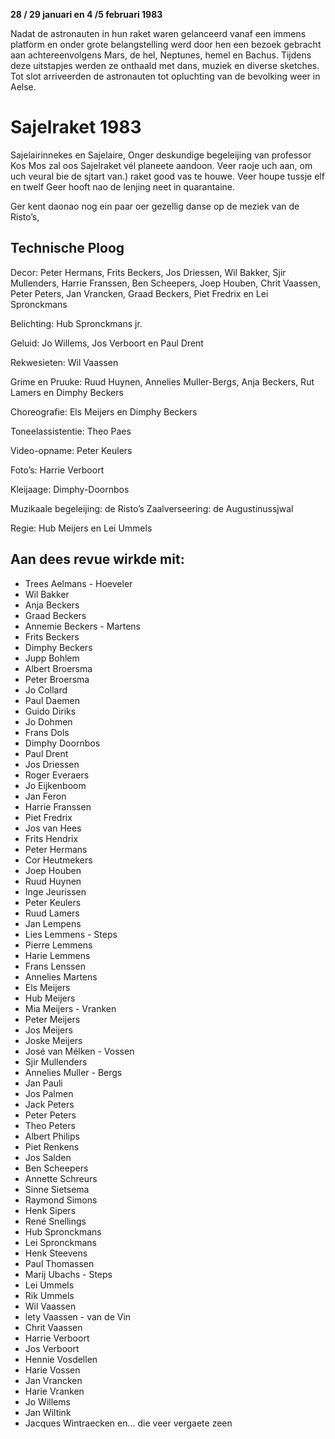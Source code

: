 **28 / 29 januari en 4 /5 februari 1983**

Nadat de astronauten in hun raket waren gelanceerd vanaf een immens platform en onder grote belangstelling werd door hen een bezoek gebracht aan achtereenvolgens Mars, de hel, Neptunes, hemel en Bachus. Tijdens deze uitstapjes werden ze onthaald met dans, muziek en diverse sketches. Tot slot arriveerden de astronauten tot opluchting van de bevolking weer in Aelse.

# Sajelraket 1983

Sajelairinnekes en Sajelaire,
Onger deskundige begeleijing van professor Kos Mos zal
oos Sajelraket vél planeete aandoon.
Veer raoje uch aan, om uch veural bie de sjtart van.)
raket good vas te houwe. Veer houpe tussje elf en twelf
Geer hooft nao de lenjing neet in quarantaine.

Ger kent daonao nog ein paar oer gezellig danse op de
meziek van de Risto’s,

## Technische Ploog
Decor:  Peter Hermans, Frits Beckers, Jos Driessen, Wil Bakker,
        Sjir Mullenders, Harrie Franssen, Ben Scheepers, Joep
        Houben, Chrit Vaassen, Peter Peters, Jan Vrancken, Graad
        Beckers, Piet Fredrix en Lei Spronckmans

Belichting: Hub Spronckmans jr.

Geluid: Jo Willems, Jos Verboort en Paul Drent

Rekwesieten: Wil Vaassen

Grime en Pruuke: Ruud Huynen, Annelies Muller-Bergs, Anja Beckers, Rut Lamers en Dimphy Beckers

Choreografie: Els Meijers en Dimphy Beckers

Toneelassistentie: Theo Paes

Video-opname: Peter Keulers

Foto’s: Harrie Verboort

Kleijaage: Dimphy-Doornbos

Muzikaale begeleijing: de Risto’s
Zaalverseering: de Augustinussjwal

Regie: Hub Meijers en Lei Ummels

## Aan dees revue wirkde mit:

* Trees Aelmans - Hoeveler
* Wil Bakker
* Anja Beckers
* Graad Beckers
* Annemie Beckers - Martens
* Frits Beckers
* Dimphy Beckers
* Jupp Bohlem
* Albert Broersma
* Peter Broersma
* Jo Collard
* Paul Daemen
* Guido Diriks
* Jo Dohmen
* Frans Dols
* Dimphy Doornbos
* Paul Drent
* Jos Driessen
* Roger Everaers
* Jo Eijkenboom
* Jan Feron
* Harrie Franssen
* Piet Fredrix
* Jos van Hees
* Frits Hendrix
* Peter Hermans
* Cor Heutmekers
* Joep Houben
* Ruud Huynen
* Inge Jeurissen
* Peter Keulers
* Ruud Lamers
* Jan Lempens
* Lies Lemmens - Steps
* Pierre Lemmens
* Harie Lemmens
* Frans Lenssen
* Annelies Martens
* Els Meijers
* Hub Meijers
* Mia Meijers - Vranken
* Peter Meijers
* Jos Meijers
* Joske Meijers
* José van Mélken - Vossen
* Sjir Mullenders
* Annelies Muller - Bergs
* Jan Pauli
* Jos Palmen
* Jack Peters
* Peter Peters
* Theo Peters
* Albert Philips
* Piet Renkens
* Jos Salden
* Ben Scheepers
* Annette Schreurs
* Sinne Sietsema
* Raymond Simons
* Henk Sipers
* René Snellings
* Hub Spronckmans 
* Lei Spronckmans
* Henk Steevens
* Paul Thomassen
* Marij Ubachs - Steps
* Lei Ummels
* Rik Ummels
* Wil Vaassen
* lety Vaassen - van de Vin
* Chrit Vaassen
* Harrie Verboort
* Jos Verboort
* Hennie Vosdellen
* Harie Vossen
* Jan Vrancken
* Harie Vranken
* Jo Willems
* Jan Wiltink
* Jacques Wintraecken
en... die veer vergaete zeen

